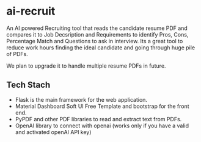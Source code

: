 # ai-recruit

An AI powered Recruiting tool that reads the candidate resume PDF and compares it to Job Decsription and Requirements to identify Pros, Cons, Percentage Match and Questions to ask in interview.
Its a great tool to reduce work hours finding the ideal candidate and going through huge pile of PDFs. 

We plan to upgrade it to handle multiple resume PDFs in future.

## Tech Stach
- Flask is the main framework for the web application. 
- Material Dashboard Soft UI Free Template and bootstrap for the front end.
- PyPDF and other PDF libraries to read and extract text from PDFs.
- OpenAI library to connect with openai (works only if you have a valid and activated openAI API key)

